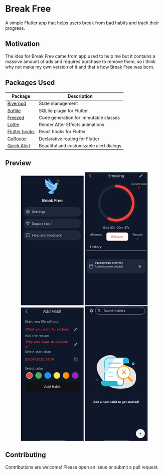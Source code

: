 # Break Free
A simple Flutter app that helps users break from bad habits and track their progress.

## Motivation
The idea for Break Free came from app used to help me but it contains a massive amount of ads and requires purchase to remove them, so i think why not make my own version of it and that's how Break Free was born.

## Packages Used

| Package | Description |
|---------|-------------|
| [Riverpod](https://riverpod.dev) | State management |
|[Sqflite](https://pub.dev/packages/sqflite)| SQLite plugin for Flutter |
|[Freezed](https://pub.dev/packages/freezed)| Code generation for immutable classes |
|[Lottie](https://pub.dev/packages/lottie)| Render After Effects animations |
|[Flutter hooks](https://pub.dev/packages/flutter_hooks)| React hooks for Flutter |
|[GoRouter](https://pub.dev/packages/go_router)| Declarative routing for Flutter |
|[Quick Alert](https://pub.dev/packages/quickalert)| Beautiful and customizable alert dialogs |

## Preview
<p align="center">
  <img src="screenshots/1.jpg" width="200" />
  <img src="screenshots/2.jpg" width="200" />
  <img src="screenshots/3.jpg" width="200" />
  <img src="screenshots/4.jpg" width="200" />
</p>

## Contributing
Contributions are welcome! Please open an issue or submit a pull request.